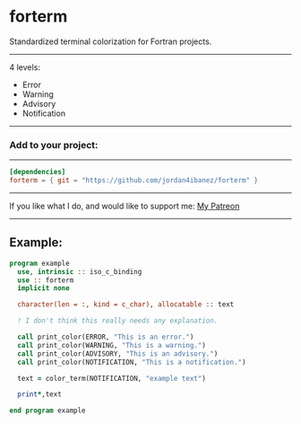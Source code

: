 # forterm

Standardized terminal colorization for Fortran projects.

-----

4 levels:
- Error
- Warning
- Advisory
- Notification

-----

### Add to your project:

-----

```toml
[dependencies]
forterm = { git = "https://github.com/jordan4ibanez/forterm" }
```
  
-----

If you like what I do, and would like to support me: [My Patreon](https://www.patreon.com/jordan4ibanez)

-----

## Example:

```fortran
program example
  use, intrinsic :: iso_c_binding
  use :: forterm
  implicit none

  character(len = :, kind = c_char), allocatable :: text

  ! I don't think this really needs any explanation.

  call print_color(ERROR, "This is an error.")
  call print_color(WARNING, "This is a warning.")
  call print_color(ADVISORY, "This is an advisory.")
  call print_color(NOTIFICATION, "This is a notification.")

  text = color_term(NOTIFICATION, "example text")

  print*,text

end program example
```